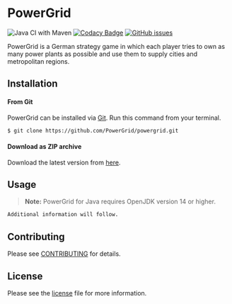 # PowerGrid
![Java CI with Maven](https://github.com/PowerGrid/powergrid/workflows/Java%20CI%20with%20Maven/badge.svg)
[![Codacy Badge](https://api.codacy.com/project/badge/Grade/61094d6daf8540d8870d839e51bc6f27)](https://app.codacy.com/gh/PowerGrid/powergrid?utm_source=github.com&utm_medium=referral&utm_content=PowerGrid/powergrid&utm_campaign=Badge_Grade_Dashboard)
[![GitHub issues](https://img.shields.io/github/issues/PowerGrid/powergrid)](https://github.com/PowerGrid/powergrid/issues)

PowerGrid is a German strategy game in which each player tries to own as many power plants as possible and use them to supply cities and metropolitan regions.

## Installation
#### From Git
PowerGrid can be installed via [Git](https://git-scm.com/downloads). Run this command from your terminal. 
```bash
$ git clone https://github.com/PowerGrid/powergrid.git
```
#### Download as ZIP archive
Download the latest version from [here](https://github.com/PowerGrid/powergrid/archive/master.zip).

## Usage
> **Note:** PowerGrid for Java requires OpenJDK version 14 or higher.

```bash
Additional information will follow.
```

## Contributing
Please see [CONTRIBUTING](https://github.com/PowerGrid/powergrid/blob/master/CONTRIBUTING.md) for details.

## License
Please see the [license](https://github.com/PowerGrid/powergrid/blob/master/LICENSE) file for more information.
